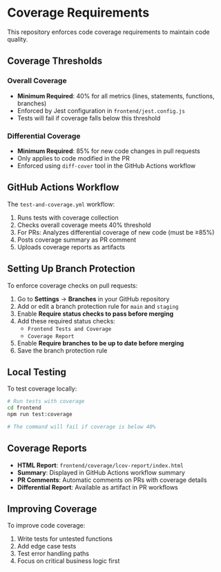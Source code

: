 # Coverage Requirements

This repository enforces code coverage requirements to maintain code quality.

## Coverage Thresholds

### Overall Coverage
- **Minimum Required**: 40% for all metrics (lines, statements, functions, branches)
- Enforced by Jest configuration in `frontend/jest.config.js`
- Tests will fail if coverage falls below this threshold

### Differential Coverage
- **Minimum Required**: 85% for new code changes in pull requests
- Only applies to code modified in the PR
- Enforced using `diff-cover` tool in the GitHub Actions workflow

## GitHub Actions Workflow

The `test-and-coverage.yml` workflow:
1. Runs tests with coverage collection
2. Checks overall coverage meets 40% threshold
3. For PRs: Analyzes differential coverage of new code (must be ≥85%)
4. Posts coverage summary as PR comment
5. Uploads coverage reports as artifacts

## Setting Up Branch Protection

To enforce coverage checks on pull requests:

1. Go to **Settings** → **Branches** in your GitHub repository
2. Add or edit a branch protection rule for `main` and `staging`
3. Enable **Require status checks to pass before merging**
4. Add these required status checks:
   - `Frontend Tests and Coverage`
   - `Coverage Report`
5. Enable **Require branches to be up to date before merging**
6. Save the branch protection rule

## Local Testing

To test coverage locally:

```bash
# Run tests with coverage
cd frontend
npm run test:coverage

# The command will fail if coverage is below 40%
```

## Coverage Reports

- **HTML Report**: `frontend/coverage/lcov-report/index.html`
- **Summary**: Displayed in GitHub Actions workflow summary
- **PR Comments**: Automatic comments on PRs with coverage details
- **Differential Report**: Available as artifact in PR workflows

## Improving Coverage

To improve code coverage:
1. Write tests for untested functions
2. Add edge case tests
3. Test error handling paths
4. Focus on critical business logic first